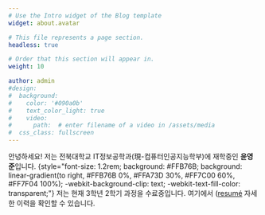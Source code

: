 ```yaml
---
# Use the Intro widget of the Blog template
widget: about.avatar

# This file represents a page section.
headless: true

# Order that this section will appear in.
weight: 10

author: admin
#design:
#  background:
#    color: '#090a0b'
#    text_color_light: true
#    video:
#      path:  # enter filename of a video in /assets/media
#  css_class: fullscreen
---
```


안녕하세요! 저는 전북대학교 IT정보공학과(現-컴퓨터인공지능학부)에 재학중인 **윤영준**입니다.
{style="font-size: 1.2rem; background: #FFB76B; background: linear-gradient(to right, #FFB76B 0%, #FFA73D 30%, #FF7C00 60%, #FF7F04 100%); -webkit-background-clip: text; -webkit-text-fill-color: transparent;"}
저는 현재 3학년 2학기 과정을 수료중입니다.
여기에서 ([resumé](/about/) 자세한 이력을 확인할 수 있습니다.
